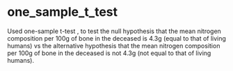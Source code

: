 # one_sample_t_test
Used one-sample t-test , to test the null hypothesis that the mean nitrogen composition per 100g of bone in the deceased is 4.3g (equal to that of living humans) vs the alternative hypothesis that the mean nitrogen composition per 100g of bone in the deceased is not 4.3g (not equal to that of living humans).
